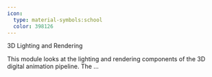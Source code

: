```yaml
---
icon:
  type: material-symbols:school
  color: 398126
---
```


3D Lighting and Rendering

This module looks at the lighting and rendering components of the 3D digital animation pipeline. The ... 
